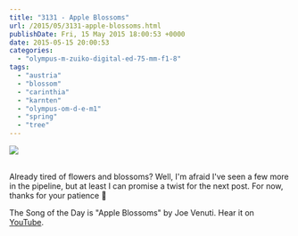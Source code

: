 ```yaml
---
title: "3131 - Apple Blossoms"
url: /2015/05/3131-apple-blossoms.html
publishDate: Fri, 15 May 2015 18:00:53 +0000
date: 2015-05-15 20:00:53
categories: 
  - "olympus-m-zuiko-digital-ed-75-mm-f1-8"
tags: 
  - "austria"
  - "blossom"
  - "carinthia"
  - "karnten"
  - "olympus-om-d-e-m1"
  - "spring"
  - "tree"
---
```

<div class="container">
<div class="center"><a target="_blank" href="https://d25zfm9zpd7gm5.cloudfront.net/1200x1200/2015/20150425_130231_lr.jpg"><img src="https://d25zfm9zpd7gm5.cloudfront.net/0600x0600/2015/20150425_130231_lr.jpg" /></a></div>
</div>
<br />

Already tired of flowers and blossoms? Well, I'm afraid I've seen a few more in the pipeline, but at least I can promise a twist for the next post. For now, thanks for your patience 🙂

The Song of the Day is "Apple Blossoms" by Joe Venuti. Hear it on <a href="https://www.youtube.com/watch?v=hw_PuZb03fg" target="_blank">YouTube</a>.
